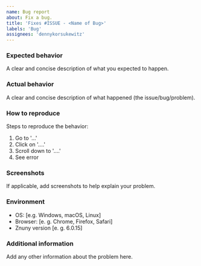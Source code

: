 ```yaml
---
name: Bug report
about: Fix a bug.
title: 'Fixes #ISSUE - <Name of Bug>'
labels: 'Bug'
assignees: 'dennykorsukewitz'
---
```


### Expected behavior

A clear and concise description of what you expected to happen.

### Actual behavior

A clear and concise description of what happened (the issue/bug/problem).

### How to reproduce

Steps to reproduce the behavior:

1. Go to '...'
2. Click on '....'
3. Scroll down to '....'
4. See error

### Screenshots

If applicable, add screenshots to help explain your problem.

### Environment

- OS: [e.g. Windows, macOS, Linux]
- Browser: [e. g. Chrome, Firefox, Safari]
- Znuny version [e. g. 6.0.15]

### Additional information

Add any other information about the problem here.
